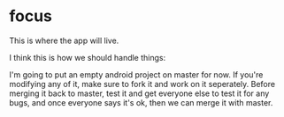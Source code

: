 # focus
This is where the app will live. 

I think this is how we should handle things:

I'm going to put an empty android project on master for now. If you're modifying any of it, make sure to fork it and work on it seperately. Before merging it back to master, test it and get everyone else to test it for any bugs, and once everyone says it's ok, then we can merge it with master. 
